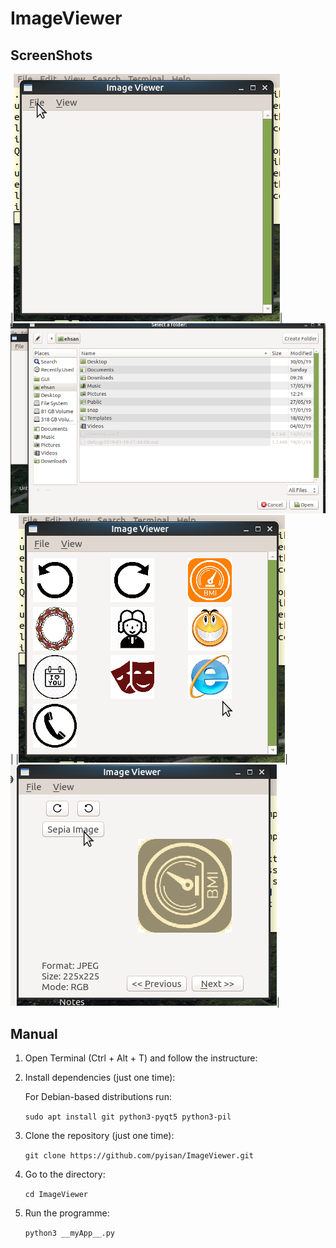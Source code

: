 # ImageViewer

## ScreenShots
|![](./screenshots/imG1.png)|![](./screenshots/imG2.png)|
|![](./screenshots/imG3.png)|![](./screenshots/imG4.png)|


## Manual

1. Open Terminal (Ctrl + Alt + T) and follow the instructure:

2. Install dependencies (just one time):

    For Debian-based distributions run:

    `sudo apt install git python3-pyqt5 python3-pil`

3. Clone the repository (just one time):

    `git clone https://github.com/pyisan/ImageViewer.git`

4. Go to the directory:

    `cd ImageViewer`

5. Run the programme:

    `python3 __myApp__.py`

